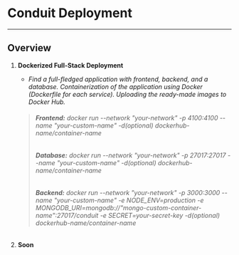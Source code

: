 # Conduit Deployment
***
## Overview

1. **Dockerized Full-Stack Deployment**
   - *Find a full-fledged application with frontend, backend, and a database. Containerization of the application using Docker (Dockerfile for each service). Uploading the ready-made images to Docker Hub.*

    > ###### **Frontend:** docker run --network "your-network" -p 4100:4100 --name "your-custom-name" -d(optional) dockerhub-name/container-name
    > ###### **Database:** docker run --network "your-network" -p 27017:27017 --name "your-custom-name" -d(optional) dockerhub-name/container-name 
    > ###### **Backend:** docker run --network "your-network" -p 3000:3000 --name "your-custom-name" -e NODE_ENV=production -e MONGODB_URI=mongodb://"mongo-сustom-container-name":27017/conduit -e SECRET=your-secret-key -d(optional) dockerhub-name/container-name

2. **Soon**
